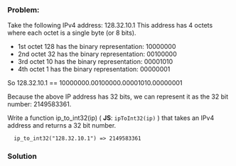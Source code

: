 ### Problem:
<p>Take the following IPv4 address:  128.32.10.1
This address has 4 octets where each octet is a single byte (or 8 bits).</p>
<ul>
<li>1st octet 128 has the binary representation: 10000000</li>
<li>2nd octet 32 has the binary representation: 00100000</li>
<li>3rd octet 10 has the binary representation: 00001010</li>
<li>4th octet 1 has the binary representation: 00000001</li>
</ul>
<p>So 128.32.10.1 == 10000000.00100000.00001010.00000001</p>
<p>Because the above IP address has 32 bits, we can represent it as the 32
bit number: 2149583361.</p>
<p>Write a function ip_to_int32(ip) ( <strong>JS</strong>: <code>ipToInt32(ip)</code> ) that takes an IPv4 address and returns
a 32 bit number.</p>
<pre><code class="language-ruby">  ip_to_int32(<span class="hljs-string">&quot;128.32.10.1&quot;</span>) =&gt; <span class="hljs-number">2149583361</span></code></pre>
<pre style="display: none;"><code class="language-python">  ip_to_int32(&quot;128.32.10.1&quot;) =&gt; 2149583361</code></pre>
<pre style="display: none;"><code class="language-javascript">  ipToInt32(<span class="hljs-string">&quot;128.32.10.1&quot;</span>) =&gt; <span class="hljs-number">2149583361</span></code></pre>

### Solution